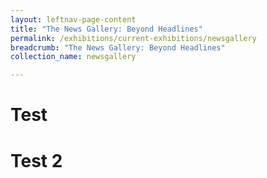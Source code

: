 ```yaml
---
layout: leftnav-page-content
title: "The News Gallery: Beyond Headlines"
permalink: /exhibitions/current-exhibitions/newsgallery
breadcrumb: "The News Gallery: Beyond Headlines"
collection_name: newsgallery

---
```


# Test

# Test 2